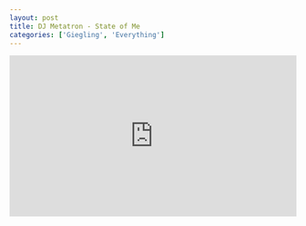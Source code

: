 ```yaml
---
layout: post
title: DJ Metatron - State of Me
categories: ['Giegling', 'Everything']
---
```


<style>.embed-container { position: relative; padding-bottom: 56.25%; height: 0; overflow: hidden; max-width: 100%; } .embed-container iframe, .embed-container object, .embed-container embed { position: absolute; top: 0; left: 0; width: 100%; height: 100%; }</style><div class='embed-container'><iframe src='https://www.youtube.com/embed/xm1-4bigrMc' frameborder='0' allowfullscreen></iframe></div>